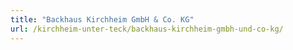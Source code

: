 ```yaml
---
title: "Backhaus Kirchheim GmbH & Co. KG"
url: /kirchheim-unter-teck/backhaus-kirchheim-gmbh-und-co-kg/
---
```

